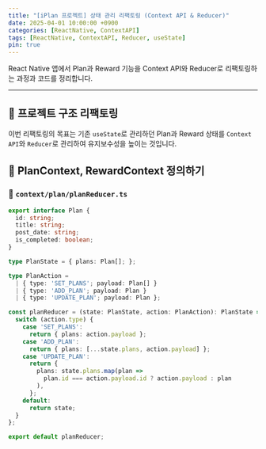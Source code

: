 ```yaml
---
title: "[iPlan 프로젝트] 상태 관리 리팩토링 (Context API & Reducer)"
date: 2025-04-01 10:00:00 +0900
categories: [ReactNative, ContextAPI]
tags: [ReactNative, ContextAPI, Reducer, useState]
pin: true
---
```


React Native 앱에서 Plan과 Reward 기능을 Context API와 Reducer로 리팩토링하는 과정과 코드를 정리합니다.

---

## 📌 프로젝트 구조 리팩토링

이번 리팩토링의 목표는 기존 `useState`로 관리하던 Plan과 Reward 상태를 `Context API`와 `Reducer`로 관리하여 유지보수성을 높이는 것입니다.


## 🔨 PlanContext, RewardContext 정의하기

### 📂 `context/plan/planReducer.ts`

```typescript
export interface Plan {
  id: string;
  title: string;
  post_date: string;
  is_completed: boolean;
}

type PlanState = { plans: Plan[]; };

type PlanAction =
  | { type: 'SET_PLANS'; payload: Plan[] }
  | { type: 'ADD_PLAN'; payload: Plan }
  | { type: 'UPDATE_PLAN'; payload: Plan };

const planReducer = (state: PlanState, action: PlanAction): PlanState => {
  switch (action.type) {
    case 'SET_PLANS':
      return { plans: action.payload };
    case 'ADD_PLAN':
      return { plans: [...state.plans, action.payload] };
    case 'UPDATE_PLAN':
      return {
        plans: state.plans.map(plan =>
          plan.id === action.payload.id ? action.payload : plan
        ),
      };
    default:
      return state;
  }
};

export default planReducer;
```

